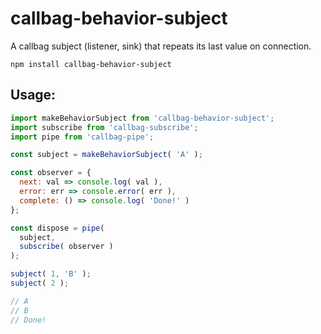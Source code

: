 # callbag-behavior-subject

A callbag subject (listener, sink) that repeats its last value on connection.

`npm install callbag-behavior-subject`

## Usage:

```js
import makeBehaviorSubject from 'callbag-behavior-subject';
import subscribe from 'callbag-subscribe';
import pipe from 'callbag-pipe';

const subject = makeBehaviorSubject( 'A' );

const observer = {
  next: val => console.log( val ),
  error: err => console.error( err ),
  complete: () => console.log( 'Done!' )
};

const dispose = pipe(
  subject,
  subscribe( observer )
);

subject( 1, 'B' );
subject( 2 );

// A
// B
// Done!
```
